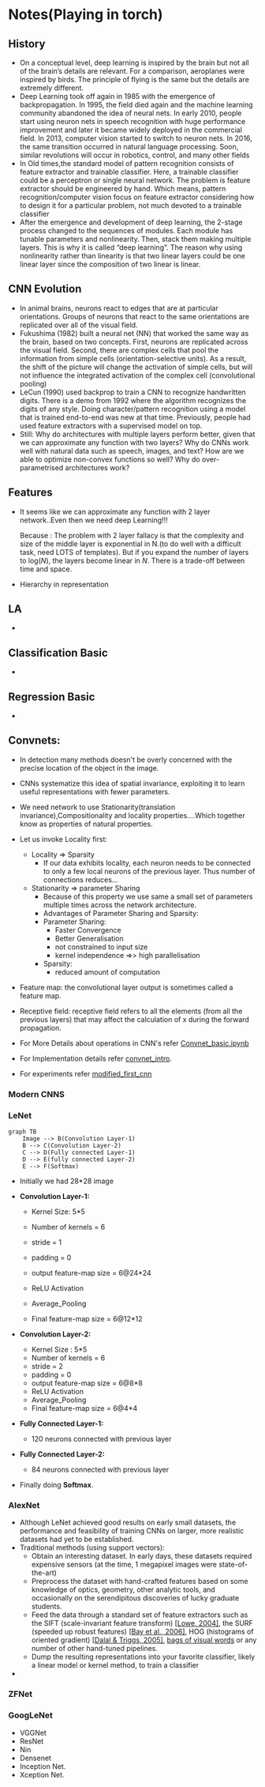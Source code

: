 # Notes(Playing in torch)

## History

* On a conceptual level, deep learning is inspired by the brain but not all of the brain’s details are relevant. For a comparison, aeroplanes were inspired by birds. The principle of flying is the same but the details are extremely different.
* Deep Learning took off again in 1985 with the emergence of backpropagation. In 1995, the field died again and the machine learning community abandoned the idea of neural nets. In early 2010, people start using neuron nets in speech recognition with huge performance improvement and later it became widely deployed in the commercial field. In 2013, computer vision started to switch to neuron nets. In 2016, the same transition occurred in natural language processing. Soon, similar revolutions will occur in robotics, control, and many other fields
* In Old times,the standard model of pattern recognition consists of feature extractor and trainable classifier. Here, a trainable classifier could be a perceptron or single neural network. The problem is feature extractor should be engineered by hand. Which means, pattern recognition/computer vision focus on feature extractor considering how to design it for a particular problem, not much devoted to a trainable classifier
* After the emergence and development of deep learning, the 2-stage process changed to the sequences of modules. Each module has tunable parameters and nonlinearity. Then, stack them making multiple layers. This is why it is called “deep learning”. The reason why using nonlinearity rather than linearity is that two linear layers could be one linear layer since the composition of two linear is linear.

## CNN Evolution

* In animal brains, neurons react to edges that are at particular orientations. Groups of neurons that react to the same orientations are replicated over all of the visual field.
* Fukushima (1982) built a neural net (NN) that worked the same way as the brain, based on two concepts. First, neurons are replicated across the visual field. Second, there are complex cells that pool the information from simple cells (orientation-selective units). As a result, the shift of the picture will change the activation of simple cells, but will not influence the integrated activation of the complex cell (convolutional pooling)
* LeCun (1990) used backprop to train a CNN to recognize handwritten digits. There is a demo from 1992 where the algorithm recognizes the digits of any style. Doing character/pattern recognition using a model that is trained end-to-end was new at that time. Previously, people had used feature extractors with a supervised model on top.
* Still: Why do architectures with multiple layers perform better, given that we can approximate any function with two layers? Why do CNNs work well with natural data such as speech, images, and text? How are we able to optimize non-convex functions so well? Why do over-parametrised architectures work?

## Features

* It seems like we can approximate any function with 2 layer network..Even then we need deep Learning!!!

  Because : The problem with 2 layer fallacy is that the complexity and size of the middle layer is exponential in N.(to do well with a difficult task, need LOTS of templates). But if you expand the number of layers to log(*N*), the layers become linear in *N*. There is a trade-off between time and space.

* Hierarchy in representation



## LA

* 

## Classification Basic

* 

## Regression Basic

* 

## Convnets:

* In detection many methods doesn't be overly concerned with the precise location of the object in the image.

* CNNs systematize this idea of spatial invariance, exploiting it to learn useful representations with fewer parameters.

* We need network to use Stationarity(translation invariance),Compositionality and locality properties....Which together know as  properties of natural properties.

* Let us invoke Locality first:

  * Locality => Sparsity
    * If our data exhibits locality, each neuron needs to be connected to only a few local neurons of the previous layer. Thus number of connections reduces...
  * Stationarity => parameter Sharing
    *  Because of this property we use same a small set of parameters multiple times across the network architecture.
    *   Advantages of Parameter Sharing and Sparsity:
      * Parameter Sharing:
        * Faster Convergence
        * Better Generalisation
        * not constrained to input size
        * kernel independence ⇒> high parallelisation
      * Sparsity:
        * reduced amount of computation

* Feature map: the convolutional layer output is sometimes called a feature map.

* Receptive field: receptive field refers to all the elements (from all the previous layers) that may affect the calculation of  x  during the forward propagation.

* For More Details about operations in CNN's refer [Convnet_basic.ipynb](https://github.com/Jayanth49/Introductory_excersices_ml/blob/master/Deep_Learning/Convnets/Convnets_basic.ipynb)

* For Implementation details refer [convnet_intro](https://github.com/Jayanth49/Introductory_excersices_ml/blob/master/Deep_Learning/Convnets/convnet_intro.ipynb).

* For experiments refer [modified_first_cnn](https://github.com/Jayanth49/Introductory_excersices_ml/blob/master/Deep_Learning/Convnets/modified_first_cnn.ipynb)

  

### Modern CNNS

### LeNet 

````mermaid
graph TB
	Image --> B(Convolution Layer-1)
	B --> C(Convolution Layer-2)
	C --> D(Fully connected Layer-1)
	D --> E(fully connected Layer-2)
	E --> F(Softmax)
````

* Initially we had 28*28 image

* **Convolution Layer-1:**

  * Kernel Size: 5*5

  * Number of kernels = 6
  * stride = 1
  * padding = 0
  * output feature-map size = 6@24*24
  * ReLU Activation
  * Average_Pooling
  * Final feature-map size = 6@12*12

* **Convolution Layer-2:**

  * Kernel Size : 5*5
  * Number of kernels = 6
  * stride = 2
  * padding = 0
  * output feature-map size = 6@8*8
  * ReLU Activation
  * Average_Pooling
  * Final feature-map size = 6@4*4

* **Fully Connected  Layer-1:**

  * 120 neurons connected with previous layer

* **Fully Connected Layer-2:**

  * 84 neurons connected with previous layer

* Finally doing **Softmax**.

### AlexNet 

* Although LeNet achieved good results on early small datasets, the performance and feasibility of training CNNs on larger, more realistic datasets had yet to be established.
* Traditional methods (using support vectors):
  * Obtain an interesting dataset. In early days, these datasets required expensive sensors (at the time, 1 megapixel images were state-of-the-art)
  * Preprocess the dataset with hand-crafted features based on some knowledge of optics, geometry, other analytic tools, and occasionally on the serendipitous discoveries of lucky graduate students.
  * Feed the data through a standard set of feature extractors such as the SIFT (scale-invariant feature transform) [[Lowe, 2004\]](https://d2l.ai/chapter_references/zreferences.html#lowe-2004), the SURF (speeded up robust features) [[Bay et al., 2006\]](https://d2l.ai/chapter_references/zreferences.html#bay-tuytelaars-van-gool-2006),  HOG (histograms of oriented gradient) [[Dalal & Triggs, 2005\]](https://d2l.ai/chapter_references/zreferences.html#dalal-triggs-2005), [bags of visual words](https://en.wikipedia.org/wiki/Bag-of-words_model_in_computer_vision) or any number of other hand-tuned pipelines.
  * Dump the resulting representations into your favorite classifier, likely a linear model or kernel method, to train a classifier
* 

###  ZFNet

###   

### GoogLeNet 



* VGGNet 
* ResNet 
* Nin 
* Densenet 
* Inception Net.
* Xception Net.









